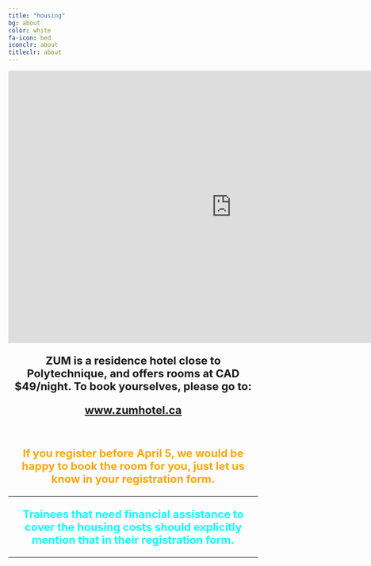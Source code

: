 ```yaml
---
title: "housing"
bg: about
color: white
fa-icon: bed
iconclr: about
titleclr: about 
---
```



<center><iframe width="900" height="550" src="https://www.zumhotel.ca/en/gallery/" frameborder="0" scrolling="no"></iframe></center>

<p style="font-weight:bold; text-align:center; font-size:22px">ZUM is a residence hotel close to Polytechnique, and offers rooms at CAD $49/night. To book yourselves, please go to:</p>

<u><p style="font-weight:bold; text-align:center; font-size:22px; color:teal"><a href="www.zumhotel.ca" target="blank">www.zumhotel.ca</a></p></u>

<br>

<i class="fa fa-exclamation-triangle fa-4x fa-align-center" style="color:orange"></i>
<p style="color:orange; font-weight:bold; text-align:center; font-size:22px">If you register before April 5, we would be happy to book the room for you, just let us know in your registration form.</p>

***

<i class="fa fa-exclamation-triangle fa-4x fa-align-center" style="color:aqua"></i>
<p style="color:aqua; font-weight:bold; text-align:center; font-size:22px">
Trainees that need financial assistance to cover the housing costs should explicitly mention that in their registration form.</p>

*** 